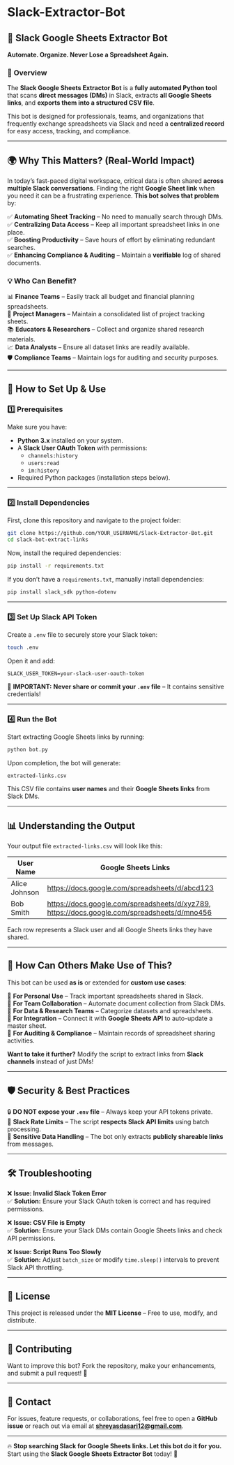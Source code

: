 # Slack-Extractor-Bot

## 📌 **Slack Google Sheets Extractor Bot**  
**Automate. Organize. Never Lose a Spreadsheet Again.**  

### 📖 **Overview**  
The **Slack Google Sheets Extractor Bot** is a **fully automated Python tool** that scans **direct messages (DMs)** in Slack, extracts **all Google Sheets links**, and **exports them into a structured CSV file**.  

This bot is designed for professionals, teams, and organizations that frequently exchange spreadsheets via Slack and need a **centralized record** for easy access, tracking, and compliance.  

---

## 🌍 **Why This Matters? (Real-World Impact)**  
In today’s fast-paced digital workspace, critical data is often shared **across multiple Slack conversations**. Finding the right **Google Sheet link** when you need it can be a frustrating experience. **This bot solves that problem** by:  

✅ **Automating Sheet Tracking** – No need to manually search through DMs.  
✅ **Centralizing Data Access** – Keep all important spreadsheet links in one place.  
✅ **Boosting Productivity** – Save hours of effort by eliminating redundant searches.  
✅ **Enhancing Compliance & Auditing** – Maintain a **verifiable** log of shared documents.  

### 💡 **Who Can Benefit?**
📊 **Finance Teams** – Easily track all budget and financial planning spreadsheets.  
📁 **Project Managers** – Maintain a consolidated list of project tracking sheets.  
📚 **Educators & Researchers** – Collect and organize shared research materials.  
📈 **Data Analysts** – Ensure all dataset links are readily available.  
🛡️ **Compliance Teams** – Maintain logs for auditing and security purposes.  

---

## 🚀 **How to Set Up & Use**  

### **1️⃣ Prerequisites**  
Make sure you have:  
- **Python 3.x** installed on your system.  
- A **Slack User OAuth Token** with permissions:  
  - `channels:history`  
  - `users:read`  
  - `im:history`  
- Required Python packages (installation steps below).  

---

### **2️⃣ Install Dependencies**  
First, clone this repository and navigate to the project folder:  

```bash
git clone https://github.com/YOUR_USERNAME/Slack-Extractor-Bot.git
cd slack-bot-extract-links
```

Now, install the required dependencies:  

```bash
pip install -r requirements.txt
```

If you don’t have a `requirements.txt`, manually install dependencies:  

```bash
pip install slack_sdk python-dotenv
```

---

### **3️⃣ Set Up Slack API Token**  
Create a `.env` file to securely store your Slack token:  

```bash
touch .env
```

Open it and add:  

```
SLACK_USER_TOKEN=your-slack-user-oauth-token
```

🔴 **IMPORTANT:** **Never share or commit your `.env` file** – It contains sensitive credentials!  

---

### **4️⃣ Run the Bot**  
Start extracting Google Sheets links by running:  

```bash
python bot.py
```

Upon completion, the bot will generate:  

```plaintext
extracted-links.csv
```

This CSV file contains **user names** and their **Google Sheets links** from Slack DMs.  

---

## 📊 **Understanding the Output**
Your output file `extracted-links.csv` will look like this:  

| **User Name**      | **Google Sheets Links**  |  
|--------------------|------------------------|  
| Alice Johnson     | https://docs.google.com/spreadsheets/d/abcd123  |  
| Bob Smith        | https://docs.google.com/spreadsheets/d/xyz789, https://docs.google.com/spreadsheets/d/mno456  |  

Each row represents a Slack user and all Google Sheets links they have shared.  

---

## 🔄 **How Can Others Make Use of This?**
This bot can be used **as is** or extended for **custom use cases**:  

🔹 **For Personal Use** – Track important spreadsheets shared in Slack.  
🔹 **For Team Collaboration** – Automate document collection from Slack DMs.  
🔹 **For Data & Research Teams** – Categorize datasets and spreadsheets.  
🔹 **For Integration** – Connect it with **Google Sheets API** to auto-update a master sheet.  
🔹 **For Auditing & Compliance** – Maintain records of spreadsheet sharing activities.  

**Want to take it further?** Modify the script to extract links from **Slack channels** instead of just DMs!  

---

## 🛡️ **Security & Best Practices**
🔒 **DO NOT expose your `.env` file** – Always keep your API tokens private.  
📏 **Slack Rate Limits** – The script **respects Slack API limits** using batch processing.  
🛑 **Sensitive Data Handling** – The bot only extracts **publicly shareable links** from messages.  

---

## 🛠️ **Troubleshooting**
❌ **Issue: Invalid Slack Token Error**  
✅ **Solution:** Ensure your Slack OAuth token is correct and has required permissions.  

❌ **Issue: CSV File is Empty**  
✅ **Solution:** Ensure your Slack DMs contain Google Sheets links and check API permissions.  

❌ **Issue: Script Runs Too Slowly**  
✅ **Solution:** Adjust `batch_size` or modify `time.sleep()` intervals to prevent Slack API throttling.  

---

## 📜 **License**
This project is released under the **MIT License** – Free to use, modify, and distribute.  

---

## 🤝 **Contributing**
Want to improve this bot? Fork the repository, make your enhancements, and submit a pull request! 🚀  

---

## 📧 **Contact**
For issues, feature requests, or collaborations, feel free to open a **GitHub issue** or reach out via email at **shreyasdasari12@gmail.com**.  

---

🔥 **Stop searching Slack for Google Sheets links. Let this bot do it for you.**  
Start using the **Slack Google Sheets Extractor Bot** today! 🚀  
